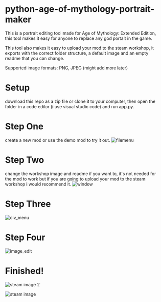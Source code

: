 # python-age-of-mythology-portrait-maker
This is a portrait editing tool made for Age of Mythology: Extended Edition, this tool makes it easy for anyone to replace any god portait in the game.

This tool also makes it easy to upload your mod to the steam workshop, it exports with the correct folder structure, a default image and an empty readme that you can change.

Supported image formats: PNG, JPEG (might add more later)

# Setup
download this repo as a zip file or clone it to your computer, then open the folder in a code editor (i use visual studio code) and run app.py.

# Step One
create a new mod or use the demo mod to try it out.
![filemenu](https://user-images.githubusercontent.com/17935336/183202654-e0f65c02-3b45-4212-a5e1-789c3b217386.PNG)

# Step Two
change the workshop image and readme if you want to, it's not needed for the mod to work but if you are going to upload your mod to the steam workshop i would recommend it.
![window](https://user-images.githubusercontent.com/17935336/185473355-a0365d28-f237-4287-913c-3da843ce4c58.PNG)

# Step Three
![civ_menu](https://user-images.githubusercontent.com/17935336/183202998-afd65960-fe18-48e0-b352-78bebcbedec0.png)

# Step Four
![image_edit](https://user-images.githubusercontent.com/17935336/183203075-2ba4be7a-f728-42fb-ad91-7cdc32aca605.png)



# Finished!
![steam image 2](https://user-images.githubusercontent.com/17935336/185474101-acaa81fb-eb8c-4bdf-bde8-aeddd554ea59.PNG)

![steam image](https://user-images.githubusercontent.com/17935336/185474110-18f3af9c-4854-424c-a106-17acccc26322.PNG)
